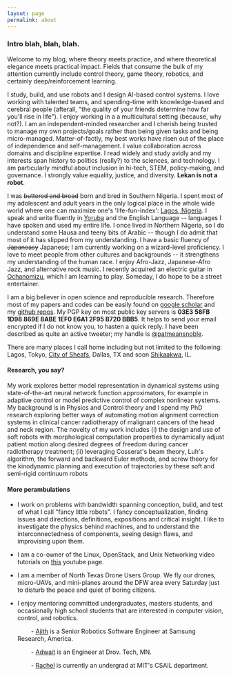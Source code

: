 ```yaml
---
layout: page
permalink: about
---
```


<?php include_once("analyticstracking.php") ?>

### Intro blah, blah, blah.

<!-- #### Tell me what you got -->

Welcome to my blog, where theory meets practice, and where theoretical elegance meets practical impact. Fields that consume the bulk of my attention currently include control theory, game theory, robotics, and certainly deep/reinforcement learning.

I study, build, and use robots and I design AI-based control systems. I love working with talented teams, and spending-time with knowledge-based and cerebral people (afterall, "the quality of your friends determine how far you'll rise in life"). I enjoy working in a a multicultural setting (because, why not?). I am an independent-minded researcher and I cherish being trusted to manage my own projects/goals rather than being given tasks and being micro-managed. Matter-of-factly, my best works have risen out of the place of independence and self-management. I value collaboration across domains and discipline expertise. I read widely and study avidly and my interests span history to politics (really?) to the sciences, and technology. I am particularly mindful about inclusion in hi-tech, STEM, policy-making, and governance. I strongly value equality, justice, and diversity. **Lekan is not a robot**.

I was ~~buttered and bread~~ born and bred in Southern Nigeria. I spent most of my adolescent and adult years in the only logical place in the whole wide world where one can maximize one's 'life-fun-index': [Lagos, Nigeria](https://en.wikipedia.org/wiki/Lagos). I speak and write fluently in [Yoruba](https://en.wikipedia.org/wiki/Yoruba_language) and the English Language -- languages I have spoken and used my entire life. I once lived in Northern Nigeria, so I do understand some Hausa and teeny bits of Arabic -- though I do admit that most of it has slipped from my understanding. I have a basic fluency of ~~Japaneasy~~ Japanese; I am currently working on a wizard-level proficiency. I love to meet people from other cultures and backgrounds -- it strengthens my understanding of the human race. I enjoy Afro-Jazz, Japanese-Afro Jazz, and alternative rock music. I recently acquired an electric guitar in [Ochanomizu](https://en.wikipedia.org/wiki/Ochanomizu), which I am learning to play. Someday, I do hope to be a street entertainer.

I am a big believer in open science and reproducible research. Therefore most of my papers and codes can be easily found on [google scholar](https://scholar.google.com/citations?user=JeUaqqEAAAAJ&hl=en) and my [github repos](https://github.com/lakehanne). My PGP key on most public key servers is **03E3 58FB 1D98 869E 8ABE  1EF0 E6A1 2F95 B720 BBB5**. It helps to send your email encrypted if I do not know you, to hasten a quick reply.  I have been described as quite an active tweeter; my handle is [@patmeansnoble](https://twitter.com/patmeansnoble).

There are many places I call home including but not limited to the following: Lagos, Tokyo, [City of Sheafs](https://en.wikipedia.org/wiki/Sheffield), Dallas, TX and soon [Shikaakwa](http://www.todayifoundout.com/index.php/2013/07/how-chicago-got-its-name/), IL.

#### Research, you say?

My work explores better model representation in dynamical systems using state-of-the-art neural network function approximators, for example in adaptive control or model predictive control of complex nonlinear systems. My background is in Physics and Control theory and I spend my PhD research exploring better ways of automating motion alignment correction systems in clinical cancer radiotherapy of malignant cancers of the head and neck region. The novelty of my work includes (i) the design and use of soft robots with morphological computation properties to dynamically adjust patient motion along desired degrees of freedom during cancer radiotherapy treatment; (ii) leveraging Cosserat's beam theory, Luh's algorithm, the forward and backward Euler methods, and screw theory for the kinodynamic planning and execution of trajectories by these soft and semi-rigid continuum robots

<!--
#### Research Background

In stereotactic radiosurgery of the head and neck region, patients are typically positioned in a supine manner on a 6-DOF robotic couch for motion alignment correction with respect to an incident radiation. As such, the precision of delivery of radiation dose to target tumor is extremely important. Target miss in dosimetry angle or errors arising from patient positioning have been known to cause eczema, brain complications, and the exposure of organs at risks.
{% include fig.html
max-width="200px" file="/imgs/homepage/igrt_setup.jpg" alt="igrt setup"
float="right"  border="1px dotted black"  margin="0px 0px 15px 20px" align="right"
 %}
To prevent the patient from drifting from pre-calibrated pose on the 6-DOF robotic treatment couch, clinicians fixate metallic rings/frames, or elastic plastic masks on the patient's head and neck region so that involuntary motion by the patient is greatly minimized. But the use of such rings or masks have undesirable effects such as attenuating the radiation beam (thus minimizing incident dose and treatment efficacy), or making the patient uncomfortable.
The majority of such masks employed do not compensate for real-time patient deviation from planned targets. To compensate for such drifts, I proposed a [neuro-adaptive controller][iros-paper] for a network of compliant soft-robot systems to automatically move the patient's head and neck to desired pose based on a learning based finite-state machine.

{% include fig.html
max-width="100px" file="/imgs/homepage/moveit.jpg" alt="igrt setup"
float="right"  border="1px dotted black"  margin="0px 0px 15px 20px" align="right"
 %}

The idea is that by actuating elastomeric polymer enclosures that inflate or deflate based on the amount of air that is sent into them or by the amount of pressure that is exerted on them by a human-body part (such as the head or neck), one can achieve a desired level of pose in frameless or maskless radiotherapy without sacrificing patient comfort or treatment efficacy as existing technologies allow. -->

#### More perambulations

+   I work on problems with bandwidth spanning conception, build, and test of what I call "fancy little robots". I fancy conceptualization, finding issues and directions, definitions, expositions and critical insight. I like to investigate the physics behind machines, and to understand the interconnectedness of components, seeing design flaws,  and improvising upon them.

<!-- + I regularly peer-review for the following academic conferences and journals:

    &nbsp; &nbsp; &nbsp; &nbsp; - Institute of Physics: Measurement Science and Technology (Journal)

    &nbsp; &nbsp; &nbsp; &nbsp; - International Conference on Robotics and Automation (ICRA)

    &nbsp; &nbsp; &nbsp; &nbsp; - International Conference on Intelligent Robots and Systems (IROS)

    &nbsp; &nbsp; &nbsp; &nbsp; - Neural Computing and Applications (NCAA Journal)

    &nbsp; &nbsp; &nbsp; &nbsp; - International Federation of Automatic Control (IFAC) World Congress

    &nbsp; &nbsp; &nbsp; &nbsp; - American Control Conference (ACC) -->

<!-- + I had my masters degree in Control Systems from Sheffield Uni in the UK.

+ I had my Bachelors in Physics. Specifically, my thesis was on the single fractional parentage coefiicients in the sd-shell nuclei, advised by [Prof. Ademola Amusa](https://www.linkedin.com/in/ademola-amusa-b40812122/). -->

<!-- + In a previous life, I was a manager at Coca-Cola HBC. The thrill of discovery and the joy  of creative achievement led me to embrace the limited earning prospects of an academic life. -->

+ I am a co-owner of the Linux, OpenStack, and Unix Networking video tutorials on [this](https://www.youtube.com/channel/UC-0PMn0rKV_ZOHF-qX6N3fQ/videos) youtube page.

+ I am a member of North Texas Drone Users Group. We fly our drones, micro-UAVs, and mini-planes around the DFW area every Saturday just to disturb the peace and quiet of boring citizens.


+ I enjoy mentoring committed undergraduates, masters students, and occasionally high school students that are interested in computer vision, control, and robotics.

    &nbsp; &nbsp; &nbsp; &nbsp; -   [Ajith](https://www.linkedin.com/in/ajithvenkateswaran) is a Senior Robotics Software Engineer at Samsung Research, America.

    &nbsp; &nbsp; &nbsp; &nbsp; -   [Adwait](https://www.linkedin.com/in/adwaitkulkarni93) is an Engineer at Drov. Tech, MN.

    &nbsp; &nbsp; &nbsp; &nbsp; -   [Rachel](https://github.com/rsthomp) is currently an undergrad at MIT's CSAIL department.

<!-- + I still consider Sheffield my adopted home. Biggest village in Yorkshire, where I've made some of my biggest mistakes; where I've met some of the best people I could ever hope to know. City of hills. Home of the Yorkshire pudding. Of thee I sing!
#### Name Etymology

People often ask me how to pronounce my name, and its meaning. Here we go:

+ Lekan is the short form of "Olalekan", which literally means "wealth increased by a factor of one" in [Yoruba](https://en.wikipedia.org/wiki/Yoruba_language), a (Benin-Congo) language of the [Yoruba people](https://en.wikipedia.org/wiki/Yoruba_people) of West Africa.

+ Lekan is pronounced "Lay-con", or "Lay-kañ", where "añ" is akin to the intonation of "ION" in say, "captION".  

+ My last name is rather a little long-winding to roll on the tongue. But let me deconstruct its meaning first. From what I understand, my paternal ancestors
migrated from the Delta area of Nigeria (Warri, specifically) to Yorubaland many generations ago. They fully assimilated into the local Yoruba culture, and became part [Ifá](https://en.wikipedia.org/wiki/If%C3%A1) divinators, and part [Ogun](https://en.wikipedia.org/wiki/Ogun)  worshippers to boot (it is rather amusing that I chose the Engineering profession given that Ogun is generally worshipped by blacksmiths and technologists); "molu" is a compressed form of "mu olu", often abbreviated as "m'olu" or "molu" in contemporary Yoruba; it means "to take victory" or something of that facsimile. If you're catching my drift already, you'll see where this is going: Ogunmolu means "the god of iron prevailed". It's altogether pronounced as "O-goon-moe-loo". There you go.


+   When I am not busy, I am probably on [quora](https://www.quora.com/profile/Lekan-4), the [ros answers forum](http://answers.ros.org) or the [pytorch forum](http://discuss.pytorch.org) answering and posting questions.

+   Among the places I call home include Lagos, Nigeria; Sheffield, United Kingdom; Boston, MA; and of course Tokyo, Japan.
[iros-paper]: https://arxiv.org/abs/1703.03821v3

-->
